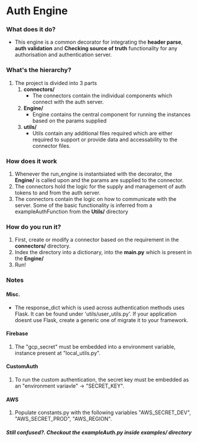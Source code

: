 # Auth Engine

### What does it do?

+ This engine is a common decorator for integrating the **header parse**, **auth validation** and **Checking source of truth** functionality for any authorisation and authentication server.

### What's the hierarchy?

1. The project is divided into 3 parts
    1. **connectors/**
        + The connectors contain the individual components which connect with the auth server.
    2. **Engine/**
        + Engine contains the central component for running the instances based on the params supplied
    3. **utils/**
        + Utils contain any additional files required which are either required to support or provide data and accessability to the connector files.

### How does it work

1. Whenever the run_engine is instantsiated with the decorator, the **Engine/** is called upon and the params are supplied to the connector.
2. The connectors hold the logic for the supply and management of auth tokens to and from the auth server.
3. The connectors contain the logic on how to communicate with the server. Some of the basic functionality is inferred from a exampleAuthFunction from the **Utils/** directory

### How do you run it?

1. First, create or modify a connector based on the requirement in the **connectors/** directory.
2. Index the directory into a dictionary, into the **main.py** which is present in the **Engine/** 
3. Run!

### Notes

#### Misc.
+ The response_dict which is used across authentication methods uses Flask. It can be found under 'utils/user_utils.py'. If your application doesnt use Flask, create a generic one of migrate it to your framework.

#### Firebase
1. The "gcp_secret" must be embedded into a environment variable, instance present at "local_utils.py".
#### CustomAuth
1. To run the custom authentication, the secret key must be embedded as an "environment variavle" -> "SECRET_KEY".

#### AWS
1. Populate constants.py with the following variables "AWS_SECRET_DEV", "AWS_SECRET_PROD", "AWS_REGION".

##### Still confused?. Checkout the *exampleAuth.py* inside **examples/** directory


